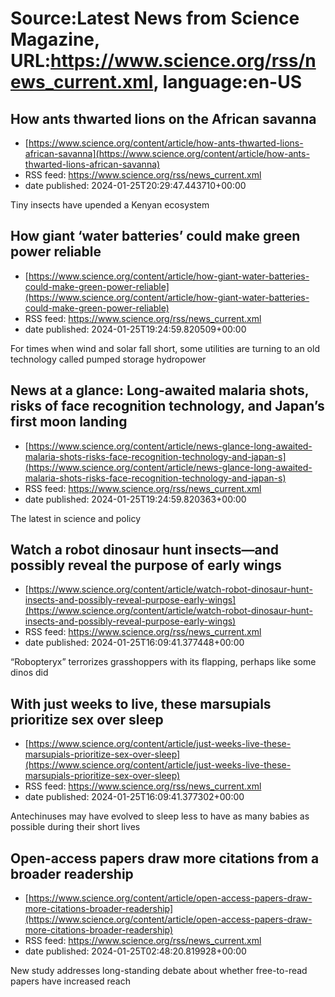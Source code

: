# Source:Latest News from Science Magazine, URL:https://www.science.org/rss/news_current.xml, language:en-US

## How ants thwarted lions on the African savanna
 - [https://www.science.org/content/article/how-ants-thwarted-lions-african-savanna](https://www.science.org/content/article/how-ants-thwarted-lions-african-savanna)
 - RSS feed: https://www.science.org/rss/news_current.xml
 - date published: 2024-01-25T20:29:47.443710+00:00

Tiny insects have upended a Kenyan ecosystem

## How giant ‘water batteries’ could make green power reliable
 - [https://www.science.org/content/article/how-giant-water-batteries-could-make-green-power-reliable](https://www.science.org/content/article/how-giant-water-batteries-could-make-green-power-reliable)
 - RSS feed: https://www.science.org/rss/news_current.xml
 - date published: 2024-01-25T19:24:59.820509+00:00

For times when wind and solar fall short, some utilities are turning to an old technology called pumped storage hydropower

## News at a glance: Long-awaited malaria shots, risks of face recognition technology, and Japan’s first moon landing
 - [https://www.science.org/content/article/news-glance-long-awaited-malaria-shots-risks-face-recognition-technology-and-japan-s](https://www.science.org/content/article/news-glance-long-awaited-malaria-shots-risks-face-recognition-technology-and-japan-s)
 - RSS feed: https://www.science.org/rss/news_current.xml
 - date published: 2024-01-25T19:24:59.820363+00:00

The latest in science and policy

## Watch a robot dinosaur hunt insects—and possibly reveal the purpose of early wings
 - [https://www.science.org/content/article/watch-robot-dinosaur-hunt-insects-and-possibly-reveal-purpose-early-wings](https://www.science.org/content/article/watch-robot-dinosaur-hunt-insects-and-possibly-reveal-purpose-early-wings)
 - RSS feed: https://www.science.org/rss/news_current.xml
 - date published: 2024-01-25T16:09:41.377448+00:00

“Robopteryx” terrorizes grasshoppers with its flapping, perhaps like some dinos did

## With just weeks to live, these marsupials prioritize sex over sleep
 - [https://www.science.org/content/article/just-weeks-live-these-marsupials-prioritize-sex-over-sleep](https://www.science.org/content/article/just-weeks-live-these-marsupials-prioritize-sex-over-sleep)
 - RSS feed: https://www.science.org/rss/news_current.xml
 - date published: 2024-01-25T16:09:41.377302+00:00

Antechinuses may have evolved to sleep less to have as many babies as possible during their short lives

## Open-access papers draw more citations from a broader readership
 - [https://www.science.org/content/article/open-access-papers-draw-more-citations-broader-readership](https://www.science.org/content/article/open-access-papers-draw-more-citations-broader-readership)
 - RSS feed: https://www.science.org/rss/news_current.xml
 - date published: 2024-01-25T02:48:20.819928+00:00

New study addresses long-standing debate about whether free-to-read papers have increased reach

